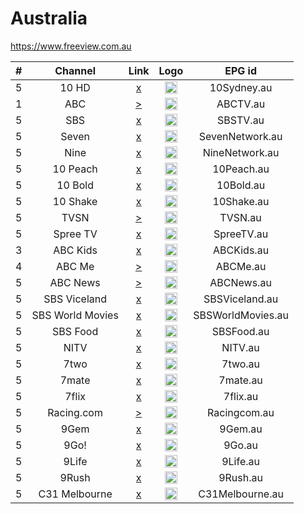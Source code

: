 <h1>Australia</h1>

https://www.freeview.com.au

| #   | Channel         | Link  | Logo | EPG id |
|:---:|:---------------:|:-----:|:----:|:------:|
| 5   | 10 HD           | [x]() | <img height="20" src="https://i.imgur.com/ZjKvXPn.png"/> | 10Sydney.au |
| 1   | ABC             | [>](https://c.mjh.nz/101002210221/) | <img height="20" src="https://i.imgur.com/5CVl5EF.png"/> | ABCTV.au |
| 5   | SBS             | [x]() | <img height="20" src="https://i.imgur.com/GBl1ynA.png"/> | SBSTV.au |
| 5   | Seven           | [x]() | <img height="20" src="https://i.imgur.com/6zwKJaa.png"/> | SevenNetwork.au |
| 5   | Nine            | [x]() | <img height="20" src="https://i.imgur.com/SMXwfr5.png"/> | NineNetwork.au |
| 5   | 10 Peach        | [x]() | <img height="20" src="https://i.imgur.com/NlZLut8.png"/> | 10Peach.au |
| 5   | 10 Bold         | [x]() | <img height="20" src="https://i.imgur.com/2cq3fY1.png"/> | 10Bold.au |
| 5   | 10 Shake        | [x]() | <img height="20" src="https://i.imgur.com/OXtIkOn.png"/> | 10Shake.au |
| 5   | TVSN            | [>](https://tvsn-i.akamaihd.net/hls/live/261837/tvsn/tvsn_750.m3u8) | <img height="20" src="https://i.imgur.com/p3QCBOo.png"/> | TVSN.au |
| 5   | Spree TV        | [x]() | <img height="20" src="https://i.imgur.com/RyupyDF.png"/> | SpreeTV.au |
| 3   | ABC Kids        | [x]() | <img height="20" src="https://i.imgur.com/GWDRR1t.png"/> | ABCKids.au |
| 4   | ABC Me          | [>](https://c.mjh.nz/101002210224/) | <img height="20" src="https://i.imgur.com/gBh54wY.png"/> | ABCMe.au |
| 5   | ABC News        | [>](https://abc-iview-mediapackagestreams-2.akamaized.net/out/v1/6e1cc6d25ec0480ea099a5399d73bc4b/index.m3u8) | <img height="20" src="https://i.imgur.com/GpgrYCb.png"/> | ABCNews.au |
| 5   | SBS Viceland    | [x]() | <img height="20" src="https://i.imgur.com/WMKCkD0.png"/> | SBSViceland.au |
| 5   | SBS World Movies| [x]() | <img height="20" src="https://i.imgur.com/V6hhtCx.png"/> | SBSWorldMovies.au |
| 5   | SBS Food        | [x]() | <img height="20" src="https://i.imgur.com/qN9p4h0.png"/> | SBSFood.au |
| 5   | NITV            | [x]() | <img height="20" src="https://i.imgur.com/YR7sXaN.png"/> | NITV.au |
| 5   | 7two            | [x]() | <img height="20" src="https://i.imgur.com/6pyIg02.png"/> | 7two.au |
| 5   | 7mate           | [x]() | <img height="20" src="https://i.imgur.com/zpr12HP.png"/> | 7mate.au |
| 5   | 7flix           | [x]() | <img height="20" src="https://i.imgur.com/6iIYCyC.png"/> | 7flix.au |
| 5   | Racing.com      | [>](https://racingvic-i.akamaized.net/hls/live/598695/racingvic/1500.m3u8) | <img height="20" src="https://i.imgur.com/pma0OCf.png"/> | Racingcom.au |
| 5   | 9Gem            | [x]() | <img height="20" src="https://i.imgur.com/sWmE1kq.png"/> | 9Gem.au |
| 5   | 9Go!            | [x]() | <img height="20" src="https://i.imgur.com/1CFGu5O.png"/> | 9Go.au |
| 5   | 9Life           | [x]() | <img height="20" src="https://i.imgur.com/ZCUiqlL.png"/> | 9Life.au |
| 5   | 9Rush           | [x]() | <img height="20" src="https://i.imgur.com/krGjoHU.png"/> | 9Rush.au |
| 5   | C31 Melbourne   | [x]() | <img height="20" src="https://i.imgur.com/dXwkFei.png"/> | C31Melbourne.au |
